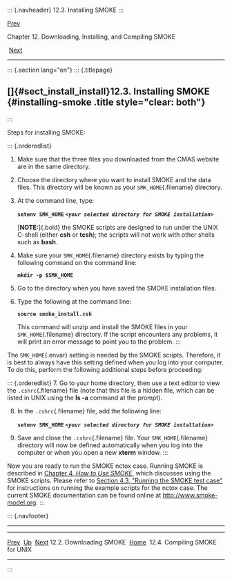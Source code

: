 ::: {.navheader}
12.3. Installing SMOKE
:::

[Prev](ch12s02.html) 

Chapter 12. Downloading, Installing, and Compiling SMOKE

 [Next](ch12s04.html)

------------------------------------------------------------------------

::: {.section lang="en"}
::: {.titlepage}
<div>

<div>

[]{#sect_install_install}12.3. Installing SMOKE {#installing-smoke .title style="clear: both"}
-----------------------------------------------

</div>

</div>
:::

Steps for installing SMOKE:

::: {.orderedlist}
1.  Make sure that the three files you downloaded from the CMAS website
    are in the same directory.

2.  Choose the directory where you want to install SMOKE and the data
    files. This directory will be known as your `SMK_HOME`{.filename}
    directory.

3.  At the command line, type:

    **`setenv SMK_HOME`
    *`<your selected directory for SMOKE installation>`***

    [**NOTE:**]{.bold} the SMOKE scripts are designed to run under the
    UNIX C-shell (either **csh** or **tcsh**); the scripts will not work
    with other shells such as **bash**.

4.  Make sure your `SMK_HOME`{.filename} directory exists by typing the
    following command on the command line:

    **`mkdir -p $SMK_HOME`**

5.  Go to the directory when you have saved the SMOKE installation
    files.

6.  Type the following at the command line:

    **`source smoke_install.csh`**

    This command will unzip and install the SMOKE files in your
    `SMK_HOME`{.filename} directory. If the script encounters any
    problems, it will print an error message to point you to the
    problem.
:::

The `SMK_HOME`{.envar} setting is needed by the SMOKE scripts.
Therefore, it is best to always have this setting defined when you log
into your computer. To do this, perform the following additional steps
before proceeding:

::: {.orderedlist}
7.  Go to your home directory, then use a text editor to view the
    `.cshrc`{.filename} file (note that this file is a hidden file,
    which can be listed in UNIX using the **ls -a** command at the
    prompt).

8.  In the `.cshrc`{.filename} file, add the following line:

    **`setenv SMK_HOME`
    *`<your selected directory for SMOKE installation>`***

9.  Save and close the `.cshrc`{.filename} file. Your
    `SMK_HOME`{.filename} directory will now be defined automatically
    when you log into the computer or when you open a new **xterm**
    window.
:::

Now you are ready to run the SMOKE nctox case. Running SMOKE is
described in [Chapter 4, *How to Use
SMOKE*](ch04.html "Chapter 4. How to Use SMOKE"), which discusses using
the SMOKE scripts. Please refer to [Section 4.3, "Running the SMOKE test
case"](ch04s03.html "4.3. Running the SMOKE test case") for instructions
on running the example scripts for the nctox case. The current SMOKE
documentation can be found online at <http://www.smoke-model.org>.
:::

::: {.navfooter}

------------------------------------------------------------------------

  -------------------------- -------------------- ---------------------------------
  [Prev](ch12s02.html)         [Up](ch12.html)                 [Next](ch12s04.html)
  12.2. Downloading SMOKE     [Home](index.html)     12.4. Compiling SMOKE for UNIX
  -------------------------- -------------------- ---------------------------------
:::
